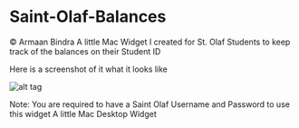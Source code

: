 Saint-Olaf-Balances
===================
© Armaan Bindra
A little Mac Widget I created for St. Olaf Students to keep track of the balances on their Student ID

Here is a screenshot of it what it looks like

![alt tag](https://raw.githubusercontent.com/armaanbindra/Saint-Olaf-Balances/master/OleBank.png)

Note: You are required to have a Saint Olaf Username and Password to use this widget
A little Mac Desktop Widget

